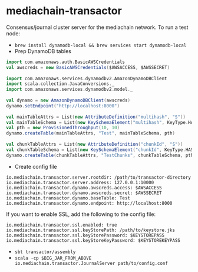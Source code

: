 # mediachain-transactor

Consensus/journal cluster server for the mediachain network. To run a test node:

* `brew install dynamodb-local && brew services start dynamodb-local`
* Prep DynamoDB tables
```scala
import com.amazonaws.auth.BasicAWSCredentials
val awscreds = new BasicAWSCredentials($AWSACCESS, $AWSSECRET)
​
import com.amazonaws.services.dynamodbv2.AmazonDynamoDBClient
import scala.collection.JavaConversions._
import com.amazonaws.services.dynamodbv2.model._
​
val dynamo = new AmazonDynamoDBClient(awscreds)
dynamo.setEndpoint("http://localhost:8000")
​
val mainTableAttrs = List(new AttributeDefinition("multihash", "S"))
val mainTableSchema = List(new KeySchemaElement("multihash", KeyType.HASH))
val pth = new ProvisionedThroughput(10, 10)
dynamo.createTable(mainTableAttrs, "Test", mainTableSchema, pth)
​
val chunkTableAttrs = List(new AttributeDefinition("chunkId", "S"))
val chunkTableSchema = List(new KeySchemaElement("chunkId", KeyType.HASH))
dynamo.createTable(chunkTableAttrs, "TestChunks", chunkTableSchema, pth)
```
* Create config file
```
io.mediachain.transactor.server.rootdir: /path/to/transactor-directory
io.mediachain.transactor.server.address: 127.0.0.1:10000
io.mediachain.transactor.dynamo.awscreds.access: $AWSACCESS
io.mediachain.transactor.dynamo.awscreds.secret: $AWSSECRET
io.mediachain.transactor.dynamo.baseTable: Test
io.mediachain.transactor.dynamo.endpoint: http://localhost:8000
```

If you want to enable SSL, add the following to the config file:
```
io.mediachain.transactor.ssl.enabled: true
io.mediachain.transactor.ssl.keyStorePath: /path/to/keystore.jks
io.mediachain.transactor.ssl.keyStorePassword: $KEYSTOREPASS
io.mediachain.transactor.ssl.keyStoreKeyPassword: $KEYSTOREKEYPASS
```

* `sbt transactor/assembly`
* `scala -cp $BIG_JAR_FROM_ABOVE io.mediachain.transactor.JournalServer path/to/config.conf`
